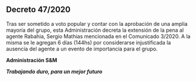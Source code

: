 ## Decreto 47/2020

Tras ser sometido a voto popular y contar con la aprobación de una amplia mayoría del grupo, esta Administración decreta la extensión de la pena al agente Rabahia, Sergio Mathias mencionada en el Comunicado 3/2020. A la misma se le agregan 6 días (144hs) por considerarse injustificada la ausencia del agente a un evento de importancia para el grupo.

<b>Administración S&M<b>

<i>Trabajando duro, para un mejor futuro</i>
